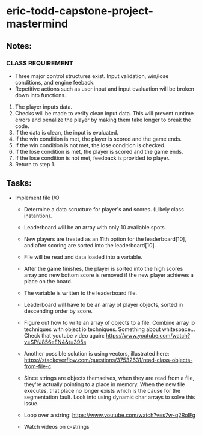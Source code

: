 # eric-todd-capstone-project-mastermind

## Notes:
### CLASS REQUIREMENT
- Three major control structures exist. Input validation, win/lose conditions, and engine feeback.
- Repetitive actions such as user input and input evaluation will be broken down into functions.

1. The player inputs data.
2. Checks will be made to verify clean input data. This will prevent runtime errors and penalize the player by making them take longer to break the code.
3. If the data is clean, the input is evaluated.
4. If the win condition is met, the player is scored and the game ends.
5. If the win condition is not met, the lose condition is checked.
6. If the lose condition is met, the player is scored and the game ends.
7. If the lose condition is not met, feedback is provided to player.
8. Return to step 1.

## Tasks:
- Implement file I/O
  - Determine a data scructure for player's and scores. (Likely class instantion).
  - Leaderboard will be an array with only 10 available spots.
  - New players are treated as an 11th option for the leaderboard[10], and after scoring are sorted into the leaderboard[10].

  - File will be read and data loaded into a variable.
  - After the game finishes, the player is sorted into the high scores array and new bottom score is removed if the new player achieves a place on the board.
  - The variable is written to the leaderboard file.
  - Leaderboard will have to be an array of player objects, sorted in descending order by score.

  - Figure out how to write an array of objects to a file. Combine array io techniques with object io techniques. Something about whitespace... Check that youtube video again: https://www.youtube.com/watch?v=SPfJ856eEN4&t=395s
  - Another possible solution is using vectors, illustrated here: https://stackoverflow.com/questions/37532631/read-class-objects-from-file-c
  - Since strings are objects themselves, when they are read from a file, they're actually pointing to a place in memory. When the new file executes, that place no longer exists which is the cause for the segmentation fault. Look into using dynamic char arrays to solve this issue.
  - Loop over a string: https://www.youtube.com/watch?v=s7w-q2RoIFg
  - Watch videos on c-strings